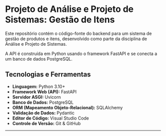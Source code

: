 # Projeto de Análise e Projeto de Sistemas: Gestão de Itens

Este repositório contém o código-fonte do backend para um sistema de gestão de produtos e itens, desenvolvido como parte da disciplina de Análise e Projeto de Sistemas.

A API é construída em Python usando o framework FastAPI e se conecta a um banco de dados PostgreSQL.

## Tecnologias e Ferramentas

* **Linguagem:** Python 3.10+
* **Framework Web (API):** FastAPI
* **Servidor ASGI:** Uvicorn
* **Banco de Dados:** PostgreSQL
* **ORM (Mapeamento Objeto-Relacional):** SQLAlchemy
* **Validação de Dados:** Pydantic
* **Editor de Código:** Visual Studio Code
* **Controle de Versão:** Git & GitHub

---



